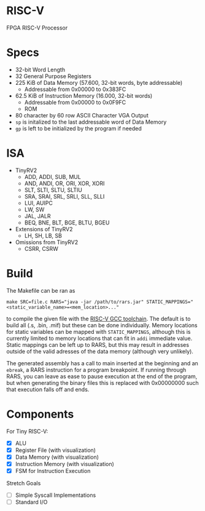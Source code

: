 # RISC-V
FPGA RISC-V Processor

# Specs
- 32-bit Word Length
- 32 General Purpose Registers
- 225 KiB of Data Memory (57.600, 32-bit words, byte addressable)
    - Addressable from 0x00000 to 0x383FC
- 62.5 KiB of Instruction Memory (16.000, 32-bit words)
    - Addressable from 0x00000 to 0x0F9FC
    - ROM
- 80 character by 60 row ASCII Character VGA Output 
- `sp` is initalized to the last addressable word of Data Memory
- `gp` is left to be initialized by the program if needed

# ISA
- TinyRV2
    - ADD, ADDI, SUB, MUL
    - AND, ANDI, OR, ORI, XOR, XORI
    - SLT, SLTI, SLTU, SLTIU
    - SRA, SRAI, SRL, SRLI, SLL, SLLI
    - LUI, AUIPC
    - LW, SW
    - JAL, JALR
    - BEQ, BNE, BLT, BGE, BLTU, BGEU
- Extensions of TinyRV2
    - LH, SH, LB, SB
- Omissions from TinyRV2
    - CSRR, CSRW

# Build
The Makefile can be ran as 
```
make SRC=file.c RARS="java -jar /path/to/rars.jar" STATIC_MAPPINGS="<static_variable_name>=<mem_location>..."
```
to compile the given file with the [RISC-V GCC toolchain](https://github.com/riscv-collab/riscv-gnu-toolchain). The default is to build all (.s, .bin, .mif) but these can be done individually. Memory locations for static variables can be mapped with `STATIC_MAPPINGS`, although this is currently limited to memory locations that can fit in `addi` immediate value. Static mappings can be left up to RARS, but this may result in addresses outside of the valid adresses of the data memory (although very unlikely).

The generated assembly has a call to main inserted at the beginning and an `ebreak`, a RARS instruction for a program breakpoint. If running through RARS, you can leave as ease to pause execution at the end of the program, but when generating the binary files this is replaced with 0x00000000 such that execution falls off and ends.

# Components
For Tiny RISC-V:
- [X] ALU
- [X] Register File (with visualization)
- [X] Data Memory (with visualization)
- [X] Instruction Memory (with visualization)
- [X] FSM for Instruction Execution

Stretch Goals
- [ ] Simple Syscall Implementations
- [ ] Standard I/O